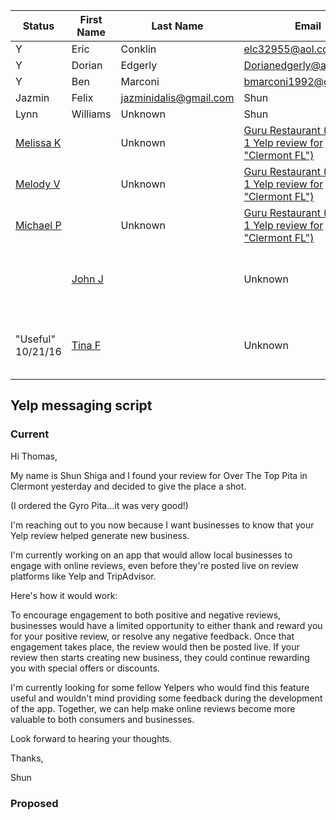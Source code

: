 Status | First Name | Last Name | Email | Source |
----- | ------------------ | ----------------- | ------------- | ----------------
|Y | Eric | Conklin | elc32955@aol.com | Shun
Y | Dorian | Edgerly | Dorianedgerly@aim.com | Shun
Y | Ben | Marconi | bmarconi1992@gmail.com | Shun
  | Jazmin | Felix | jazminidalis@gmail.com | Shun
  | Lynn | Williams | Unknown | Shun
  | [Melissa K](https://www.yelp.com/user_details?userid=C4ivJO1-7tlZTfEyRtyPKw) | | Unknown | [Guru Restaurant (Position 1 Yelp review for "Clermont FL")](https://www.yelp.com/biz/guru-restaurant-clermont)
  | [Melody V](https://www.yelp.com/user_details?userid=R_lqHR4noQoZ-ZqpRiCm4g) | | Unknown | [Guru Restaurant (Position 1 Yelp review for "Clermont FL")](https://www.yelp.com/biz/guru-restaurant-clermont)
  | [Michael P](https://www.yelp.com/user_details?userid=H5_DlsCY-i05DhSjNh4PNA) | | Unknown | [Guru Restaurant (Position 1 Yelp review for "Clermont FL")](https://www.yelp.com/biz/guru-restaurant-clermont)
    | [John J](https://www.yelp.com/user_details?userid=oBWVkYKVhSqGTCXamJ5G7g) | | Unknown | [Over the Top Pita (Best of Yelp: Clermont)](https://www.yelp.com/biz/over-the-top-pita-clermont)
"Useful" 10/21/16 | [Tina F](https://www.yelp.com/user_details?userid=Frtn08SfZZ5UmnDbXteW6A) | | Unknown | [Over the Top Pita (Best of Yelp: Clermont)](https://www.yelp.com/biz/over-the-top-pita-clermont)
    


## Yelp messaging script

### Current

Hi Thomas,

My name is Shun Shiga and I found your review for Over The Top Pita in Clermont yesterday and decided to give the place a shot.

(I ordered the Gyro Pita...it was very good!)

I'm reaching out to you now because I want businesses to know that your Yelp review helped generate new business. 

I'm currently working on an app that would allow local businesses to engage with online reviews, even before they're posted live on review platforms like Yelp and TripAdvisor.

Here's how it would work:

To encourage engagement to both positive and negative reviews, businesses would have a limited opportunity to either thank and reward you for your positive review, or resolve any negative feedback. Once that engagement takes place, the review would then be posted live. If your review then starts creating new business, they could continue rewarding you with special offers or discounts.

I'm currently looking for some fellow Yelpers who would find this feature useful and wouldn't mind providing some feedback during the development of the app. Together, we can help make online reviews become more valuable to both consumers and businesses.

Look forward to hearing your thoughts. 

Thanks,

Shun

### Proposed

